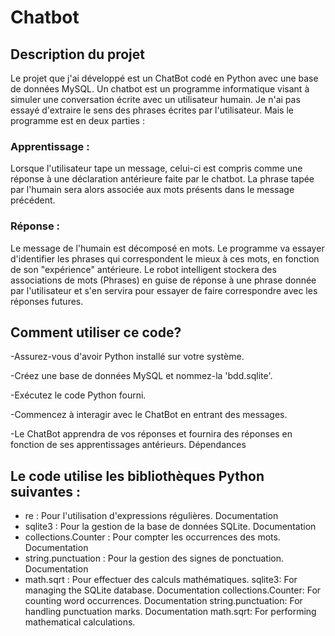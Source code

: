 # Chatbot

## Description du projet

Le projet que j'ai développé est un ChatBot codé en Python avec une base de données MySQL. Un chatbot est un programme informatique visant à simuler une conversation écrite avec un utilisateur humain. Je n'ai pas essayé d'extraire le sens des phrases écrites par l'utilisateur. Mais le programme est en deux parties :

### Apprentissage : 
Lorsque l'utilisateur tape un message, celui-ci est compris comme une réponse à une déclaration antérieure faite par le chatbot. La phrase tapée par l'humain sera alors associée aux mots présents dans le message précédent.
### Réponse : 
Le message de l'humain est décomposé en mots. Le programme va essayer d'identifier les phrases qui correspondent le mieux à ces mots, en fonction de son "expérience" antérieure. Le robot intelligent stockera des associations de mots (Phrases) en guise de réponse à une phrase donnée par l'utilisateur et s'en servira pour essayer de faire correspondre avec les réponses futures.

## Comment utiliser ce code?
-Assurez-vous d'avoir Python installé sur votre système.

-Créez une base de données MySQL et nommez-la 'bdd.sqlite'.

-Exécutez le code Python fourni.

-Commencez à interagir avec le ChatBot en entrant des messages.

-Le ChatBot apprendra de vos réponses et fournira des réponses en fonction de ses apprentissages antérieurs.
Dépendances

## Le code utilise les bibliothèques Python suivantes :

- re : Pour l'utilisation d'expressions régulières. Documentation
- sqlite3 : Pour la gestion de la base de données SQLite. Documentation
- collections.Counter : Pour compter les occurrences des mots. Documentation
- string.punctuation : Pour la gestion des signes de ponctuation. Documentation
- math.sqrt : Pour effectuer des calculs mathématiques.
sqlite3: For managing the SQLite database. Documentation
collections.Counter: For counting word occurrences. Documentation
string.punctuation: For handling punctuation marks. Documentation
math.sqrt: For performing mathematical calculations.
